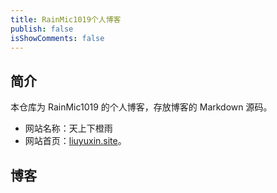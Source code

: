 ```yaml
---
title: RainMic1019个人博客
publish: false
isShowComments: false
---
```


## 简介

本仓库为 RainMic1019 的个人博客，存放博客的 Markdown 源码。

- 网站名称：天上下橙雨
- 网站首页：[liuyuxin.site](https://www.liuyuxin.site)。

## 博客
